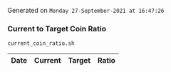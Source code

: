 Generated on `Monday 27-September-2021 at 16:47:26`

### Current to Target Coin Ratio
`current_coin_ratio.sh`

Date|Current|Target|Ratio
---|---|---|---
